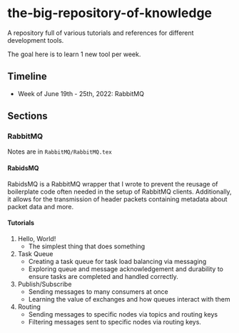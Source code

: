 # the-big-repository-of-knowledge
A repository full of various tutorials and references for different development tools.

The goal here is to learn 1 new tool per week. 

## Timeline
- Week of June 19th - 25th, 2022: RabbitMQ

## Sections

### RabbitMQ

Notes are in `RabbitMQ/RabbitMQ.tex`

#### RabidsMQ

RabidsMQ is a RabbitMQ wrapper that I wrote to prevent the reusage of boilerplate code often needed in the setup of RabbitMQ clients. Additionally, it allows for the transmission of header packets containing metadata about packet data and more.

#### Tutorials
1. Hello, World!
    - The simplest thing that does something
2. Task Queue
    - Creating a task queue for task load balancing via messaging
    - Exploring queue and message acknowledgement and durability to ensure tasks are completed and handled correctly.
3. Publish/Subscribe
    - Sending messages to many consumers at once
    - Learning the value of exchanges and how queues interact with them
4. Routing
    - Sending messages to specific nodes via topics and routing keys
    - Filtering messages sent to specific nodes via routing keys.
